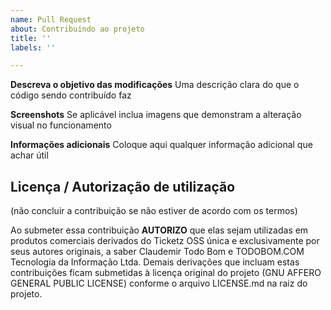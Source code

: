 ```yaml
---
name: Pull Request
about: Contribuindo ao projeto
title: ''
labels: ''

---
```


**Descreva o objetivo das modificações**
Uma descrição clara do que o código sendo contribuído faz

**Screenshots**
Se aplicável inclua imagens que demonstram a alteração visual no
funcionamento

**Informações adicionais**
Coloque aqui qualquer informação adicional que achar útil


## Licença / Autorização de utilização

(não concluir a contribuição se não estiver de acordo com os termos)

Ao submeter essa contribuição **AUTORIZO** que elas sejam utilizadas
em produtos comerciais derivados do Ticketz OSS única e exclusivamente
por seus autores originais, a saber Claudemir Todo Bom e TODOBOM.COM
Tecnologia da Informação Ltda. Demais derivações que incluam estas
contribuições ficam submetidas à licença original do projeto (GNU
AFFERO GENERAL PUBLIC LICENSE) conforme o arquivo LICENSE.md na raiz
do projeto.
